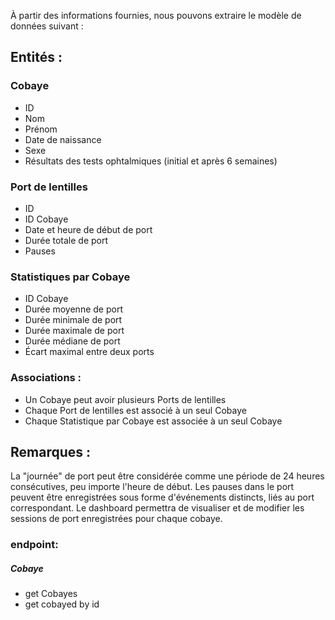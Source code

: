 À partir des informations fournies, nous pouvons extraire le modèle de données suivant :

## Entités :

### Cobaye
- ID
- Nom
- Prénom
- Date de naissance
- Sexe
- Résultats des tests ophtalmiques (initial et après 6 semaines)
### Port de lentilles
- ID
- ID Cobaye
- Date et heure de début de port
- Durée totale de port
- Pauses

### Statistiques par Cobaye
- ID Cobaye
- Durée moyenne de port
- Durée minimale de port
- Durée maximale de port
- Durée médiane de port
- Écart maximal entre deux ports

### Associations :

- Un Cobaye peut avoir plusieurs Ports de lentilles
- Chaque Port de lentilles est associé à un seul Cobaye
- Chaque Statistique par Cobaye est associée à un seul Cobaye

## Remarques :

La "journée" de port peut être considérée comme une période de 24 heures consécutives, peu importe l'heure de début.
Les pauses dans le port peuvent être enregistrées sous forme d'événements distincts, liés au port correspondant.
Le dashboard permettra de visualiser et de modifier les sessions de port enregistrées pour chaque cobaye.


### endpoint:
 ##### Cobaye
 - get Cobayes
 - get cobayed by id
 